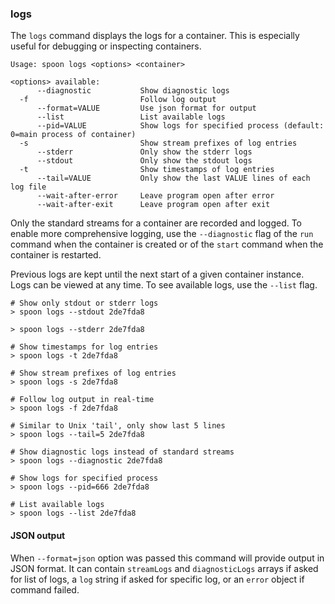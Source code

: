 ### logs

The `logs` command displays the logs for a container. This is especially useful for debugging or inspecting containers. 

```
Usage: spoon logs <options> <container>

<options> available:
      --diagnostic           Show diagnostic logs
  -f                         Follow log output
      --format=VALUE         Use json format for output
      --list                 List available logs
      --pid=VALUE            Show logs for specified process (default: 0=main process of container)
  -s                         Show stream prefixes of log entries
      --stderr               Only show the stderr logs
      --stdout               Only show the stdout logs
  -t                         Show timestamps of log entries
      --tail=VALUE           Only show the last VALUE lines of each log file
      --wait-after-error     Leave program open after error
      --wait-after-exit      Leave program open after exit
```

Only the standard streams for a container are recorded and logged. To enable more comprehensive logging, use the `--diagnostic` flag of the `run` command when the container is created or of the `start` command when the container is restarted. 

Previous logs are kept until the next start of a given container instance. Logs can be viewed at any time. To see available logs, use the `--list` flag. 

```
# Show only stdout or stderr logs
> spoon logs --stdout 2de7fda8

> spoon logs --stderr 2de7fda8

# Show timestamps for log entries
> spoon logs -t 2de7fda8

# Show stream prefixes of log entries
> spoon logs -s 2de7fda8

# Follow log output in real-time
> spoon logs -f 2de7fda8

# Similar to Unix 'tail', only show last 5 lines
> spoon logs --tail=5 2de7fda8

# Show diagnostic logs instead of standard streams
> spoon logs --diagnostic 2de7fda8

# Show logs for specified process
> spoon logs --pid=666 2de7fda8

# List available logs
> spoon logs --list 2de7fda8
```

#### JSON output

When `--format=json` option was passed this command will provide output in JSON format. It can contain `streamLogs` and `diagnosticLogs` arrays if asked for list of logs, a `log` string if asked for specific log, or an `error` object if command failed.
